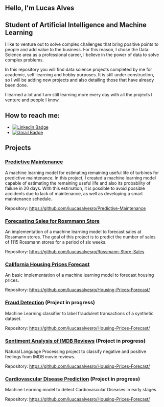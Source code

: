 ## Hello, I'm Lucas Alves
## Student of Artificial Intelligence and Machine Learning

I like to venture out to solve complex challenges that bring positive points to people and add value to the business. For this reason, I chose the Data Science area as a professional career, I believe in the power of data to solve complex problems.

In this repository you will find data science projects completed by me for academic, self-learning and hobby purposes. It is still under construction, so I will be adding new projects and also detailing those that have already been done.

I learned a lot and I am still learning more every day with all the projects I venture and people I know.

## How to reach me:

* [![Linkedin Badge](https://img.shields.io/badge/-LucasAlves-blue?style=flat-square&logo=Linkedin&logoColor=white&link=https://www.linkedin.com/in/lucasalvesro/)](https://www.linkedin.com/in/lucasalvesro/)
* [![Gmail Badge](https://img.shields.io/badge/-luucasalvesro@gmail.com-c14438?style=flat-square&logo=Gmail&logoColor=white&link=mailto:luucasalvesro@gmail.com)](mailto:luucasalvesro@gmail.com)

## Projects

### [Predictive Maintenance](https://github.com/luucasalvesro/Predictive-Maintenance)
  A machine learning model for estimating remaining useful life of turbines for predictive maintenance. In this project, I created a machine learning model capable of estimating the remaining useful life and also its probability of failure in 20 days. With this estimation, it is possible to avoid possible accidents due to lack of maintenance, as well as developing a smart maintenance schedule.
  
  Repository: https://github.com/luucasalvesro/Predictive-Maintenance

### [Forecasting Sales for Rosmmann Store](https://github.com/luucasalvesro/Rossmann-Store-Sales)
  An implementation of a machine learning model to forecast sales at Rossmann stores. The goal of this project is to predict the number of sales of 1115 Rossmann stores for a period of six weeks.
 
 Repository: https://github.com/luucasalvesro/Rossmann-Store-Sales
  
### [California Housing Prices Forecast](https://github.com/luucasalvesro/Housing-Prices-Forecast/)
  An basic implementation of a machine learning model to forecast housing prices.
  
  Repository: https://github.com/luucasalvesro/Housing-Prices-Forecast/
  
### [Fraud Detection](https://github.com/luucasalvesro/Fraud-Detection/) (Project in progress)
  Machine Learning classifier to label fraudulent transactions of a synthetic dataset. 
  
  Repository: https://github.com/luucasalvesro/Housing-Prices-Forecast/
  
### [Sentiment Analysis of IMDB Reviews](https://github.com/luucasalvesro/Sentiment-Analysis-IMDB/) (Project in progress)
  Natural Language Processing project to classify negative and positive feelings from IMDB movie reviews. 
  
  Repository: https://github.com/luucasalvesro/Housing-Prices-Forecast/
  
### [Cardiovascular Disease Prediction](https://github.com/luucasalvesro/Cardiovascular-Disease-Prediction/) (Project in progress)
  Machine Learning model to detect Cardiovascular Diseases in early stages. 
  
  Repository: https://github.com/luucasalvesro/Housing-Prices-Forecast/

<!--
**luucasalvesro/luucasalvesro** is a ✨ _special_ ✨ repository because its `README.md` (this file) appears on your GitHub profile.

Here are some ideas to get you started:

- 🔭 I’m currently working on ...
- 🌱 I’m currently learning ...
- 👯 I’m looking to collaborate on ...
- 🤔 I’m looking for help with ...
- 💬 Ask me about ...
- 📫 How to reach me: ...
- 😄 Pronouns: ...
- ⚡ Fun fact: ...
-->

